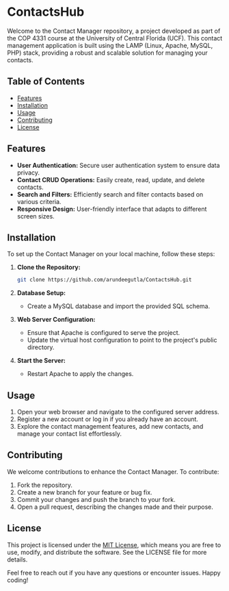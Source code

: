 # ContactsHub

Welcome to the Contact Manager repository, a project developed as part of the COP 4331 course at the University of Central Florida (UCF). This contact management application is built using the LAMP (Linux, Apache, MySQL, PHP) stack, providing a robust and scalable solution for managing your contacts.

## Table of Contents

- [Features](#features)
- [Installation](#installation)
- [Usage](#usage)
- [Contributing](#contributing)
- [License](#license)

## Features

- **User Authentication:** Secure user authentication system to ensure data privacy.
- **Contact CRUD Operations:** Easily create, read, update, and delete contacts.
- **Search and Filters:** Efficiently search and filter contacts based on various criteria.
- **Responsive Design:** User-friendly interface that adapts to different screen sizes.

## Installation

To set up the Contact Manager on your local machine, follow these steps:

1. **Clone the Repository:**
   ```bash
   git clone https://github.com/arundeegutla/ContactsHub.git
   ```

2. **Database Setup:**
   - Create a MySQL database and import the provided SQL schema.
     
3. **Web Server Configuration:**
   - Ensure that Apache is configured to serve the project.
   - Update the virtual host configuration to point to the project's public directory.
     
5. **Start the Server:**
   - Restart Apache to apply the changes.

## Usage

1. Open your web browser and navigate to the configured server address.
2. Register a new account or log in if you already have an account.
3. Explore the contact management features, add new contacts, and manage your contact list effortlessly.

## Contributing

We welcome contributions to enhance the Contact Manager. To contribute:

1. Fork the repository.
2. Create a new branch for your feature or bug fix.
3. Commit your changes and push the branch to your fork.
4. Open a pull request, describing the changes made and their purpose.

## License

This project is licensed under the [MIT License](LICENSE), which means you are free to use, modify, and distribute the software. See the LICENSE file for more details.

Feel free to reach out if you have any questions or encounter issues. Happy coding!
